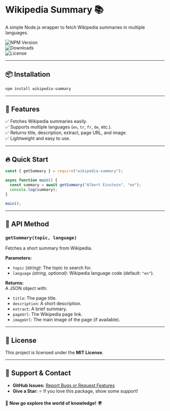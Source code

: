 # Wikipedia Summary 📚  

A simple Node.js wrapper to fetch Wikipedia summaries in multiple languages.  

![NPM Version](https://img.shields.io/npm/v/wikipedia-summary?color=blue&style=flat-square)  
![Downloads](https://img.shields.io/npm/dt/wikipedia-summary?color=green&style=flat-square)  
![License](https://img.shields.io/npm/l/wikipedia-summary?style=flat-square)  

---

## 📦 Installation  

```sh
npm install wikipedia-summary
```

---

## 🚀 Features  
✅ Fetches Wikipedia summaries easily.  
✅ Supports multiple languages (`en`, `tr`, `fr`, `de`, etc.).  
✅ Returns title, description, extract, page URL, and image.  
✅ Lightweight and easy to use.  

---

## 🔥 Quick Start  

```js
const { getSummary } = require("wikipedia-summary");

async function main() {
  const summary = await getSummary("Albert Einstein", "en");
  console.log(summary);
}

main();
```

---

## 📌 API Method  

### `getSummary(topic, language)`  
Fetches a short summary from Wikipedia.  

**Parameters:**  
- `topic` _(string)_: The topic to search for.  
- `language` _(string, optional)_: Wikipedia language code (default: `"en"`).  

**Returns:**  
A JSON object with:  
- `title`: The page title.  
- `description`: A short description.  
- `extract`: A brief summary.  
- `pageUrl`: The Wikipedia page link.  
- `imageUrl`: The main image of the page (if available).  

---

## 📜 License  

This project is licensed under the **MIT License**.  

---

## 🌟 Support & Contact  

- **GitHub Issues:** [Report Bugs or Request Features](https://github.com/utkuberkaykoc/wikipedia-summary/issues)  
- **Give a Star:** ⭐ If you love this package, show some support!  

🚀 **Now go explore the world of knowledge!** 🌍  
